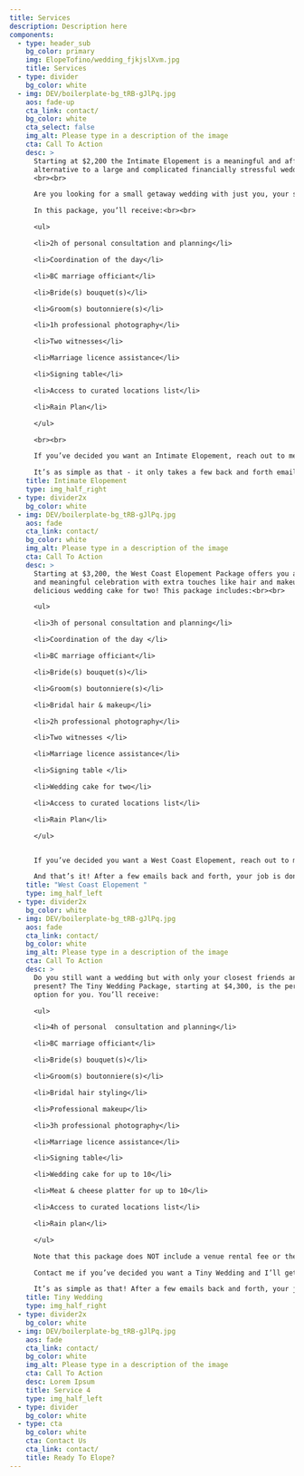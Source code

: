 ```yaml
---
title: Services
description: Description here
components:
  - type: header_sub
    bg_color: primary
    img: ElopeTofino/wedding_fjkjslXvm.jpg
    title: Services
  - type: divider
    bg_color: white
  - img: DEV/boilerplate-bg_tRB-gJlPq.jpg
    aos: fade-up
    cta_link: contact/
    bg_color: white
    cta_select: false
    img_alt: Please type in a description of the image
    cta: Call To Action
    desc: >
      Starting at $2,200 the Intimate Elopement is a meaningful and affordable
      alternative to a large and complicated financially stressful wedding.
      <br><br>

      Are you looking for a small getaway wedding with just you, your spouse to be, and two witnesses? If yes, then the Intimate Elopement package is the perfect choice for you! <br><br>

      In this package, you’ll receive:<br><br>

      <ul>

      <li>2h of personal consultation and planning</li>

      <li>Coordination of the day</li> 

      <li>BC marriage officiant</li>

      <li>Bride(s) bouquet(s)</li>

      <li>Groom(s) boutonniere(s)</li>

      <li>1h professional photography</li>

      <li>Two witnesses</li>

      <li>Marriage licence assistance</li>

      <li>Signing table</li>

      <li>Access to curated locations list</li>

      <li>Rain Plan</li>

      </ul>

      <br><br>

      If you’ve decided you want an Intimate Elopement, reach out to me and I’ll get back to you with more information. I’ll confirm details with you based on my availability and ask you some questions to get to know you better to help personalize your elopement package. <br><br>

      It’s as simple as that - it only takes a few back and forth emails and your job is done! I’ll start talking to vendors and work out all the details. You just need to book your accommodation and arrive the day before your stress-free wedding, ready to enjoy your intimate celebration! 
    title: Intimate Elopement
    type: img_half_right
  - type: divider2x
    bg_color: white
  - img: DEV/boilerplate-bg_tRB-gJlPq.jpg
    aos: fade
    cta_link: contact/
    bg_color: white
    img_alt: Please type in a description of the image
    cta: Call To Action
    desc: >
      Starting at $3,200, the West Coast Elopement Package offers you a small
      and meaningful celebration with extra touches like hair and makeup, and a
      delicious wedding cake for two! This package includes:<br><br>

      <ul>

      <li>3h of personal consultation and planning</li> 

      <li>Coordination of the day </li>

      <li>BC marriage officiant</li>

      <li>Bride(s) bouquet(s)</li>

      <li>Groom(s) boutonniere(s)</li> 

      <li>Bridal hair & makeup</li>

      <li>2h professional photography</li>

      <li>Two witnesses </li>

      <li>Marriage licence assistance</li>

      <li>Signing table </li>

      <li>Wedding cake for two</li>

      <li>Access to curated locations list</li>

      <li>Rain Plan</li>

      </ul>


      If you’ve decided you want a West Coast Elopement, reach out to me and I’ll get back to you with more information. I’ll confirm details with you based on my availability and ask you some questions to get to know you better to help personalize your elopement package. Choose your favourite flowers, your choice of cake, and your favourite location. <br><br>

      And that’s it! After a few emails back and forth, your job is done. I’ll take care of the rest. You just need to book your accommodation and arrive the day before your stress-free wedding, ready to enjoy your intimate celebration! 
    title: "West Coast Elopement "
    type: img_half_left
  - type: divider2x
    bg_color: white
  - img: DEV/boilerplate-bg_tRB-gJlPq.jpg
    aos: fade
    cta_link: contact/
    bg_color: white
    img_alt: Please type in a description of the image
    cta: Call To Action
    desc: >
      Do you still want a wedding but with only your closest friends and family
      present? The Tiny Wedding Package, starting at $4,300, is the perfect
      option for you. You’ll receive:

      <ul>

      <li>4h of personal  consultation and planning</li> 

      <li>BC marriage officiant</li>

      <li>Bride(s) bouquet(s)</li>

      <li>Groom(s) boutonniere(s)</li> 

      <li>Bridal hair styling</li> 

      <li>Professional makeup</li>

      <li>3h professional photography</li>

      <li>Marriage licence assistance</li>

      <li>Signing table</li> 

      <li>Wedding cake for up to 10</li>

      <li>Meat & cheese platter for up to 10</li>

      <li>Access to curated locations list</li>

      <li>Rain plan​</li>

      </ul>

      Note that this package does NOT include a venue rental fee or the costs of drinks, dinners, or entertainment. <br><br>

      Contact me if you’ve decided you want a Tiny Wedding and I’ll get back to you with more information. I’ll confirm details with you based on my availability and ask you some questions to get to know you better to help personalize your elopement package. Choose your favourite flowers, your choice of cake and photographer, and your favourite location. <br><br>

      It’s as simple as that! After a few emails back and forth, your job is done. I’ll take care of the rest. You just need to book your accommodation and arrive the day before your stress-free wedding, ready to enjoy your intimate celebration with your closest family and friends! 
    title: Tiny Wedding
    type: img_half_right
  - type: divider2x
    bg_color: white
  - img: DEV/boilerplate-bg_tRB-gJlPq.jpg
    aos: fade
    cta_link: contact/
    bg_color: white
    img_alt: Please type in a description of the image
    cta: Call To Action
    desc: Lorem Ipsum
    title: Service 4
    type: img_half_left
  - type: divider
    bg_color: white
  - type: cta
    bg_color: white
    cta: Contact Us
    cta_link: contact/
    title: Ready To Elope?
---
```

